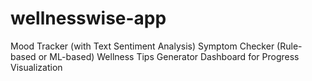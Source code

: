 # wellnesswise-app
Mood Tracker (with Text Sentiment Analysis)  Symptom Checker (Rule-based or ML-based)  Wellness Tips Generator  Dashboard for Progress Visualization
